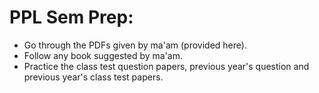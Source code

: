 # PPL Sem Prep:

* Go through the PDFs given by ma'am (provided here).
* Follow any book suggested by ma'am.
* Practice the class test question papers, previous year's question and previous year's class test papers.